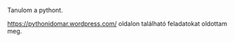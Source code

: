 Tanulom a pythont.

https://pythonidomar.wordpress.com/ oldalon található feladatokat oldottam meg.

